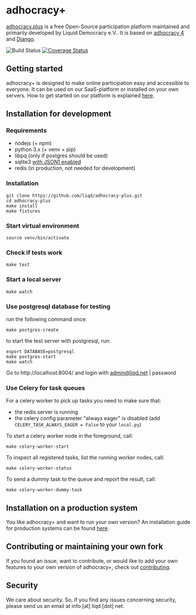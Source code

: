 # adhocracy+

[adhocracy.plus](https://adhocracy.plus/) is a free Open-Source participation platform maintained and primarily developed by Liquid Democracy e.V.. It is based on [adhocracy 4](https://github.com/liqd/adhocracy4) and [Django](https://github.com/django/django).

![Build Status](https://github.com/liqd/adhocracy-plus/actions/workflows/django.yml/badge.svg)
[![Coverage Status](https://coveralls.io/repos/github/liqd/adhocracy-plus/badge.svg?branch=main)](https://coveralls.io/github/liqd/adhocracy-plus?branch=main)

## Getting started

adhocracy+ is designed to make online participation easy and accessible to everyone. It can be used on our SaaS-platform or installed on your own servers. How to get started on our platform is explained [here](https://adhocracy.plus/info/start/).

## Installation for development

### Requirements

 * nodejs (+ npm)
 * python 3.x (+ venv + pip)
 * libpq (only if postgres should be used)
 * sqlite3 [with JSON1 enabled](https://code.djangoproject.com/wiki/JSON1Extension)
 * redis (in production, not needed for development)

### Installation

    git clone https://github.com/liqd/adhocracy-plus.git
    cd adhocracy-plus
    make install
    make fixtures

### Start virtual environment

    source venv/bin/activate

### Check if tests work

    make test

### Start a local server

    make watch

### Use postgresql database for testing

run the following command once:
```
make postgres-create
```
to start the test server with postgresql, run:
```
export DATABASE=postgresql
make postgres-start
make watch
```

Go to http://localhost:8004/ and login with admin@liqd.net | password

### Use Celery for task queues

For a celery worker to pick up tasks you need to make sure that:
- the redis server is running
- the celery config parameter "always eager" is disabled (add `CELERY_TASK_ALWAYS_EAGER = False` to your `local.py`)

To start a celery worker node in the foreground, call:
```
make celery-worker-start
```

To inspect all registered tasks, list the running worker nodes, call:
```
make celery-worker-status
```

To send a dummy task to the queue and report the result, call:
```
make celery-worker-dummy-task
```

## Installation on a production system

You like adhocracy+ and want to run your own version? An installation guide for production systems can be found [here](./docs/installation_prod.md).

## Contributing or maintaining your own fork

If you found an issue, want to contribute, or would like to add your own features to your own version of adhocracy+, check out [contributing](./docs/contributing.md).

## Security

We care about security. So, if you find any issues concerning security, please send us an email at info [at] liqd [dot] net.
